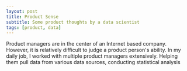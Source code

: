 ```yaml
---
layout: post
title: Product Sense
subtitle: Some product thoughts by a data scientist
tags: [product, data]
---
```


Product managers are in the center of an Internet based company. However, it is relatively difficult to judge a product person's ability. In my daily job, I worked with multiple product managers extensively. Helping them pull data from various data sources, conducting statistical analysis  
